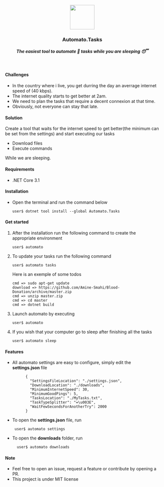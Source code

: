 <p align="center">
      <img src="https://api.nuget.org/v3-flatcontainer/automato.tasks/1.0.0/icon" height="80"/>
</p>
<h3 align="center">Automato.Tasks</h3>
<h5 align="center">The easiest tool to automate 🤖 tasks while you are sleeping 😴</h5>
<br/>

#### Challenges
* In the country where i live, you get durring the day an averrage internet speed of (40 kbps).
* The internet quality starts to get better at 2am.
* We need to plan the tasks that require a decent connexion at that time.
* Obviously, not everyone can stay that late.
#### Solution
Create a tool that waits for the internet speed to get better(the minimum can be set from the settings) and start executing our tasks
- Download files 
- Execute commands

While we are sleeping.
#### Requirements 
* .NET Core 3.1
#### Installation
* Open the terminal and run the command below
  
      user$ dotnet tool install --global Automato.Tasks
      
#### Get started
1) After the installation run the following command to create the appropriate environment

       user$ automato
2) To update your tasks run the following command

       user$ automato tasks
      Here is an exemple of some todos
      
       cmd => sudo apt-get update
       download => https://github.com/Amine-Smahi/Blood-Donation/archive/master.zip
       cmd => unzip master.zip
       cmd => cd master
       cmd => dotnet build

3) Launch automato by executing

       user$ automato
4) If you wish that your computer go to sleep after finishing all the tasks

       user$ automato sleep

#### Features
- All automato settings are easy to configure, simply edit the <b>settings.json</b> file

            {
              "SettingsFileLocation": "./settings.json",
              "DownloadLocation": "./downloads",
              "MinimumInternetSpeed": 30,
              "MinimumGoodPings": 5,
              "TasksLocation": "./MyTasks.txt",
              "TaskTypeSplitter": "=\u003E",
              "WaitFewSecondsForAnotherTry": 2000
            }
- To open the <b>settings.json</b> file, run

       user$ automato settings
- To open the <b>downloads</b> folder, run

        user$ automato downloads

#### Note
* Feel free to open an issue, request a feature or contribute by opening a PR.
* This project is under MIT license
